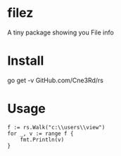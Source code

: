 # filez
A tiny package showing you File info

# Install

go get -v GitHub.com/Cne3Rd/rs


# Usage
```
f := rs.Walk("c:\\users\\view")
for _, v := range f {
    fmt.Println(v)
}

```
